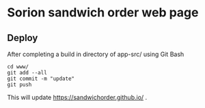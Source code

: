 # Sorion sandwich order web page

## Deploy

After completing a build in directory of app-src/ using Git Bash
```
cd www/
git add --all
git commit -m "update"
git push
```
This will update https://sandwichorder.github.io/ .
